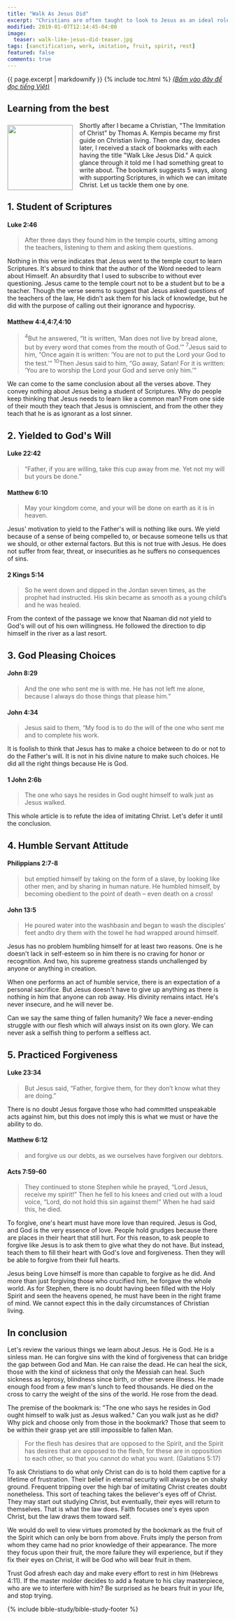 ```yaml
---
title: "Walk As Jesus Did"
excerpt: "Christians are often taught to look to Jesus as an ideal role model to follow in his footsteps, to grow more like him. Do key Scriptural precepts suggest this is how Christians are to live out their faith? Let's find out."
modified: 2019-01-07T12:14:45-04:00
image:
  teaser: walk-like-jesus-did-teaser.jpg
tags: [sanctification, work, imitation, fruit, spirit, rest]
featured: false
comments: true
---
```

{{ page.excerpt | markdownify }}
{% include toc.html %}
<a href="{{ site.url }}{% post_url articles-viet/2019-01-07-Walk-Like-Jesus-Did-Viet %}"><em>(Bấm vào đây để đọc tiếng Việt)</em></a>

## Learning from the best

<img alt src="{{ site.url }}/assets/images/walk-like-jesus-did-teaser.jpg" style="border: 1px solid #cccccc; margin: 7px 15px 0px 0px; max-width: 100%; height: 148px; padding: 0px; float: left;">

Shortly after I became a Christian, "The Immitation of Christ" by Thomas A. Kempis became my first guide on Christian living. Then one day,  decades later, I received a stack of bookmarks with each having the title "Walk Like Jesus Did." A quick glance through it told me I had something great to write about. The bookmark suggests 5 ways, along with supporting Scriptures, in which we can imitate Christ. Let us tackle them one by one.

## 1. Student of Scriptures

#### Luke 2:46
> After three days they found him in the temple courts, sitting among the teachers, listening to them and asking them questions.

Nothing in this verse indicates that Jesus went to the temple court to learn Scriptures. It's absurd to think that the author of the Word needed to learn about Himself. An absurdity that I used to subscribe to without ever questioning. Jesus came to the temple court not to be a student but to be a teacher. Though the verse seems to suggest that Jesus asked questions of the teachers of the law, He didn't ask them for his lack of knowledge, but he did with the purpose of calling out their ignorance and hypocrisy.

#### Matthew 4:4,4:7,4:10
> <sup>4</sup>But he answered, “It is written, ‘Man does not live by bread alone, but by every word that comes from the mouth of God.’”
> <sup>7</sup>Jesus said to him, “Once again it is written: ‘You are not to put the Lord your God to the test.’”
> <sup>10</sup>Then Jesus said to him, “Go away, Satan! For it is written: ‘You are to worship the Lord your God and serve only him.’”

We can come to the same conclusion about all the verses above. They convey nothing about Jesus being a student of Scriptures. Why do people keep thinking that Jesus needs to learn like a common man? From one side of their mouth they teach that Jesus is omniscient, and from the other they teach that he is as ignorant as a lost sinner.

## 2. Yielded to God's Will

#### Luke 22:42
> “Father, if you are willing, take this cup away from me. Yet not my will but yours be done.”

#### Matthew 6:10
> May your kingdom come, and your will be done on earth as it is in heaven.

Jesus' motivation to yield to the Father's will is nothing like ours. We yield because of a sense of being compelled to, or because someone tells us that we should, or other external factors. But this is not true with Jesus. He does not suffer from fear, threat, or insecurities as he suffers no consequences of sins.

#### 2 Kings 5:14
> So he went down and dipped in the Jordan seven times, as the prophet had instructed. His skin became as smooth as a young child’s and he was healed.

From the context of the passage we know that Naaman did not yield to God's will out of his own willingness. He followed the direction to dip himself in the river as a last resort.

## 3. God Pleasing Choices

#### John 8:29
> And the one who sent me is with me. He has not left me alone, because I always do those things that please him.”

#### John 4:34
> Jesus said to them, “My food is to do the will of the one who sent me and to complete his work.

It is foolish to think that Jesus has to make a choice between to do or not to do the Father's will. It is not in his divine nature to make such choices. He did all the right things because He is God.

#### 1 John 2:6b
> The one who says he resides in God ought himself to walk just as Jesus walked.

This whole article is to refute the idea of imitating Christ. Let's defer it until the conclusion.

## 4. Humble Servant Attitude

#### Philippians 2:7-8
> but emptied himself by taking on the form of a slave, by looking like other men, and by sharing in human nature. He humbled himself, by becoming obedient to the point of death – even death on a cross!

#### John 13:5
> He poured water into the washbasin and began to wash the disciples’ feet andto dry them with the towel he had wrapped around himself.

Jesus has no problem humbling himself for at least two reasons. One is he doesn't lack in self-esteem so in him there is no craving for honor or recognition. And two, his supreme greatness stands unchallenged by anyone or anything in creation.

When one performs an act of humble service, there is an expectation of a personal sacrifice. But Jesus doesn't have to give up anything as there is nothing in him that anyone can rob away. His divinity remains intact. He's never insecure, and he will never be.

Can we say the same thing of fallen humanity? We face a never-ending struggle with our flesh which will always insist on its own glory. We can never ask a selfish thing to perform a selfless act.

## 5. Practiced Forgiveness

#### Luke 23:34
> But Jesus said, “Father, forgive them, for they don’t know what they are doing.”

There is no doubt Jesus forgave those who had committed unspeakable acts against him, but this does not imply this is what we must or have the ability to do.

#### Matthew 6:12
> and forgive us our debts, as we ourselves have forgiven our debtors.

#### Acts 7:59-60
> They continued to stone Stephen while he prayed, “Lord Jesus, receive my spirit!” Then he fell to his knees and cried out with a loud voice, “Lord, do not hold this sin against them!” When he had said this, he died.

To forgive, one's heart must have more love than required. Jesus is God, and God is the very essence of love. People hold grudges  because there are places in their heart that still hurt. For this reason, to ask people to forgive like Jesus is to ask them to give what they do not have. But instead, teach them to fill their heart with God's love and forgiveness. Then they will be able to forgive from their full hearts.

Jesus being Love himself is more than capable to forgive as he did. And more than just forgiving those who crucified him, he forgave the whole world. As for Stephen, there is no doubt having been filled with the Holy Spirit and seen the heavens opened, he must have been in the right frame of mind. We cannot expect this in the daily circumstances of Christian living.

## In conclusion

Let's review the various things we learn about Jesus. He is God. He is a sinless man. He can forgive sins with the kind of forgiveness that can bridge the gap between God and Man. He can raise the dead. He can heal the sick, those with the kind of sickness that only the Messiah can heal. Such sickness as leprosy, blindness since birth, or other severe illness. He made enough food from a few man's lunch to feed thousands. He died on the cross to carry the weight of the sins of the world. He rose from the dead.

The premise of the bookmark is: "The one who says he resides in God ought himself to walk just as Jesus walked." Can you walk just as he did? Why pick and choose only from those in the bookmark? Those that seem to be within their grasp yet are still impossible to fallen Man.

> For the flesh has desires that are opposed to the Spirit, and the Spirit has desires that are opposed to the flesh, for these are in opposition to each other, so that you cannot do what you want. (Galatians 5:17)

To ask Christians to do what only Christ can do is to hold them captive for a lifetime of frustration. Their belief in eternal security will always be on shaky ground. Frequent tripping over the high bar of imitating Christ creates doubt nonetheless. This sort of teaching takes the believer's eyes off of Christ. They may start out studying Christ, but eventually, their eyes will return to themselves. That is what the law does. Faith focuses one's eyes upon Christ, but the law draws them toward self.

We would do well to view virtues promoted by the bookmark as the fruit of the Spirit which can only be born from above. Fruits imply the person from whom they came had no prior knowledge of their appearance. The more they focus upon their fruit, the more failure they will experience, but if they fix their eyes on Christ, it will be God who will bear fruit in them.

Trust God afresh each day and make every effort to rest in him (Hebrews 4:11). If the master molder decides to add a feature to his clay masterpiece, who are we to interfere with him? Be surprised as he bears fruit in your life, and stop trying.

{% include bible-study/bible-study-footer %}
